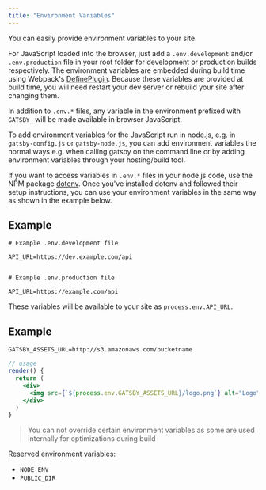 ```yaml
---
title: "Environment Variables"
---
```

You can easily provide environment variables to your site.

For JavaScript loaded into the browser, just add a `.env.development` and/or `.env.production` file in your root folder for development or production builds respectively. The environment variables are embedded during build time using Webpack's [DefinePlugin](https://webpack.js.org/plugins/define-plugin/). Because these variables are provided at build time, you will need restart your dev server or rebuild your site after changing them.

In addition to `.env.*` files, any variable in the environment prefixed with `GATSBY_` will be made available in browser JavaScript.

To add environment variables for the JavaScript run in node.js, e.g. in `gatsby-config.js` or `gatsby-node.js`, you can add environment variables the normal ways e.g. when calling gatsby on the command line or by adding environment variables through your hosting/build tool.

If you want to access variables in `.env.*` files in your node.js code, use the NPM package [dotenv](https://www.npmjs.com/package/dotenv). Once you've installed dotenv and followed their setup instructions, you can use your environment variables in the same way as shown in the example below.

## Example

    # Example .env.development file
    
    API_URL=https://dev.example.com/api
    

    # Example .env.production file
    
    API_URL=https://example.com/api
    
    

These variables will be available to your site as `process.env.API_URL`.

## Example

    GATSBY_ASSETS_URL=http://s3.amazonaws.com/bucketname
    

```jsx
// usage
render() {
  return (
    <div>
      <img src={`${process.env.GATSBY_ASSETS_URL}/logo.png`} alt="Logo" />
    </div>
  )
}
```

> You can not override certain environment variables as some are used internally for optimizations during build

Reserved environment variables:

- `NODE_ENV`
- `PUBLIC_DIR`